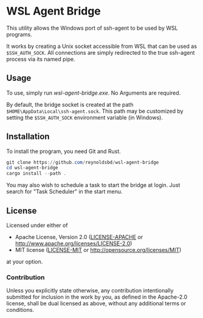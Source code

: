 # WSL Agent Bridge

This utility allows the Windows port of ssh-agent to be used by WSL programs.

It works by creating a Unix socket accessible from WSL that can be used as `$SSH_AUTH_SOCK`. All
connections are simply redirected to the true ssh-agent process via its named pipe.

## Usage

To use, simply run *wsl-agent-bridge.exe*. No Arguments are required.

By default, the bridge socket is created at the path `$HOME\AppData\Local\ssh-agent.sock`. This path
may be customized by setting the `$SSH_AUTH_SOCK` environment variable (in Windows).

## Installation

To install the program, you need Git and Rust.

```powershell
git clone https://github.com/reynoldsbd/wsl-agent-bridge
cd wsl-agent-bridge
cargo install --path .
```

You may also wish to schedule a task to start the bridge at login. Just search for "Task Scheduler"
in the start menu.

## License

Licensed under either of

 * Apache License, Version 2.0 ([LICENSE-APACHE](LICENSE-APACHE) or
   http://www.apache.org/licenses/LICENSE-2.0)
 * MIT license ([LICENSE-MIT](LICENSE-MIT) or http://opensource.org/licenses/MIT)

at your option.

### Contribution

Unless you explicitly state otherwise, any contribution intentionally submitted for inclusion in the
work by you, as defined in the Apache-2.0 license, shall be dual licensed as above, without any
additional terms or conditions.